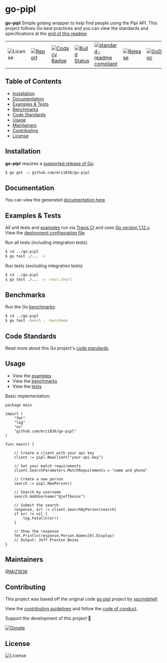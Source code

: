 # go-pipl
**go-pipl** Simple golang wrapper to help find people using the Pipl API.  This project follows Go best practices and you can view the standards and specifications at the [end of this readme](https://github.com/mrz1836/go-pipl#adheres-to-effective-go-standards).

| | | | | | | |
|-|-|-|-|-|-|-|
| ![License](https://img.shields.io/github/license/mrz1836/go-pipl.svg?style=flat&p=1) | [![Report](https://goreportcard.com/badge/github.com/mrz1836/go-pipl?style=flat&p=1)](https://goreportcard.com/report/github.com/mrz1836/go-pipl)  | [![Codacy Badge](https://api.codacy.com/project/badge/Grade/01708ca3079e4933bafb3b39fe2aaa9d)](https://www.codacy.com/app/mrz1818/go-pipl?utm_source=github.com&amp;utm_medium=referral&amp;utm_content=mrz1836/go-pipl&amp;utm_campaign=Badge_Grade) |  [![Build Status](https://travis-ci.com/mrz1836/go-pipl.svg?branch=master)](https://travis-ci.com/mrz1836/go-pipl)   |  [![standard-readme compliant](https://img.shields.io/badge/standard--readme-OK-green.svg?style=flat)](https://github.com/RichardLitt/standard-readme) | [![Release](https://img.shields.io/github/release-pre/mrz1836/go-pipl.svg?style=flat)](https://github.com/mrz1836/go-pipl/releases) | [![GoDoc](https://godoc.org/github.com/mrz1836/go-pipl?status.svg&style=flat)](https://godoc.org/github.com/mrz1836/go-pipl) |

## Table of Contents
- [Installation](#installation)
- [Documentation](https://github.com/mrz1836/go-pipl#documentation)
- [Examples & Tests](https://github.com/mrz1836/go-pipl#examples--tests)
- [Benchmarks](https://github.com/mrz1836/go-pipl#benchmarks)
- [Code Standards](https://github.com/mrz1836/go-pipl#code-standards)
- [Usage](https://github.com/mrz1836/go-pipl#usage)
- [Maintainers](https://github.com/mrz1836/go-pipl#maintainers)
- [Contributing](https://github.com/mrz1836/go-pipl#contributing)
- [License](https://github.com/mrz1836/go-pipl#license)

## Installation

**go-pipl** requires a [supported release of Go](https://golang.org/doc/devel/release.html#policy).
```bash
$ go get -u github.com/mrz1836/go-pipl
```

## Documentation
You can view the generated [documentation here](https://godoc.org/github.com/mrz1836/go-pipl).

## Examples & Tests
All unit tests and [examples](pipl_test.go) run via [Travis CI](https://travis-ci.com/mrz1836/go-pipl) and uses [Go version 1.12.x](https://golang.org/doc/go1.12). View the [deployment configuration file](.travis.yml).

Run all tests (including integration tests)
```bash
$ cd ../go-pipl
$ go test ./... -v
```

Run tests (excluding integration tests)
```bash
$ cd ../go-pipl
$ go test ./... -v -test.short
```

## Benchmarks
Run the Go [benchmarks](pipl_test.go):
```bash
$ cd ../go-pipl
$ go test -bench . -benchmem
```

## Code Standards
Read more about this Go project's [code standards](CODE_STANDARDS.md).

## Usage
- View the [examples](pipl_test.go)
- View the [benchmarks](pipl_test.go)
- View the [tests](pipl_test.go)

Basic implementation:
```golang
package main

import (
	"fmt"
	"log"
	"os"
	"github.com/mrz1836/go-pipl"
)

func main() {

    // Create a client with your api key
    client := pipl.NewClient("your-api-key")

    // Set your match requirements
    client.SearchParameters.MatchRequirements = "name and phone"

    // Create a new person
    search := pipl.NewPerson()

    // Search by username
    search.AddUsername("@jeffbezos")

    // Submit the search
    response, err := client.SearchByPerson(search)
    if err != nil {
        log.Fatalln(err)
    }

    // Show the response
    fmt.Println(response.Person.Names[0].Display)
    // Output: Jeff Preston Bezos
}
```

## Maintainers

[@MrZ1836](https://github.com/mrz1836)

## Contributing

This project was based off the original code [go pipl](https://github.com/xpcmdshell/pipl) project by [xpcmdshell](https://github.com/xpcmdshell)

View the [contributing guidelines](CONTRIBUTING.md) and follow the [code of conduct](CODE_OF_CONDUCT.md).

Support the development of this project 🙏

[![Donate](https://img.shields.io/badge/donate-bitcoin-brightgreen.svg)](https://mrz1818.com/?tab=tips&af=go-pipl)

## License

![License](https://img.shields.io/github/license/mrz1836/go-pipl.svg?style=flat&p=1)
